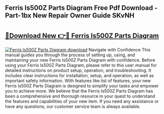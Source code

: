 ## Ferris Is500Z Parts Diagram Free Pdf Download - Part-1bx New Repair Owner Guide SKvNH

# <h2><a href="http://dfseval.blite.top/?on=Ferris+Is500Z+Parts+Diagram">🔗Download New 👉🔴 Ferris Is500Z Parts Diagram</a></h2>

[![Ferris Is500Z Parts Diagram download](https://i.imgur.com/lujVjoI.png)](http://dfseval.blite.top/?on=Ferris+Is500Z+Parts+Diagram)
Navigate with Confidence This manual guides you through the process of setting up, using, and maintaining your new Ferris Is500Z Parts Diagram with confidence. Before using your Ferris Is500Z Parts Diagram, please refer to this user manual for detailed instructions on product setup, operation, and troubleshooting. It includes clear instructions for installation, setup, and operation, as well as important safety information. With features like list of features, your new Ferris Is500Z Parts Diagram is designed to simplify your tasks and empower you to achieve more. We believe that the Ferris Is500Z Parts Diagram has been a comprehensive and thorough resource in your quest to understand the features and capabilities of your new item. If you need any assistance or have any questions, our customer service team is always available.
